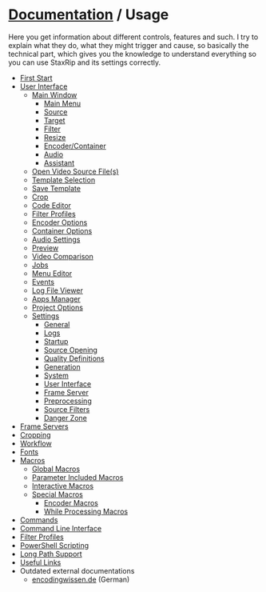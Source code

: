 ﻿# [Documentation](../README.md) / Usage

Here you get information about different controls, features and such. I try to explain what they do, what they might trigger
and cause, so basically the technical part, which gives you the knowledge to understand everything
so you can use StaxRip and its settings correctly.

- [First Start](First-Start.md)
- [User Interface](User-Interface/README.md)
    - [Main Window](User-Interface/Main.md)
        - [Main Menu](User-Interface/Main.md#main-menu)
        - [Source](User-Interface/Main.md#source)
        - [Target](User-Interface/Main.md#target)
        - [Filter](User-Interface/Main.md#filter)
        - [Resize](User-Interface/Main.md#resize)
        - [Encoder/Container](User-Interface/Main.md#encodercontainer)
        - [Audio](User-Interface/Main.md#audio)
        - [Assistant](User-Interface/Main.md#assistant)
    - [Open Video Source File(s)](User-Interface/Opening.md)
    - [Template Selection](User-Interface/Template-Selection.md)
    - [Save Template](User-Interface/Save-Template.md)
    - [Crop](User-Interface/Crop.md)
    - [Code Editor](User-Interface/Code-Editor.md)
    - [Filter Profiles](User-Interface/Filter-Profiles.md)
    - [Encoder Options](User-Interface/Encoder-Options.md)
    - [Container Options](User-Interface/Container-Options.md)
    - [Audio Settings](User-Interface/Audio-Settings.md)
    - [Preview](User-Interface/Preview.md)
    - [Video Comparison](User-Interface/Video-Comparison.md)
    - [Jobs](User-Interface/Jobs.md)
    - [Menu Editor](User-Interface/Menu-Editor.md)
    - [Events](User-Interface/Events.md)
    - [Log File Viewer](User-Interface/Log-File-Viewer.md)
    - [Apps Manager](User-Interface/Apps-Manager.md)
    - [Project Options](User-Interface/Project-Options.md)
    - [Settings](User-Interface/Settings.md)
        - [General](User-Interface/Settings.md#general)
        - [Logs](User-Interface/Settings.md#logs)
        - [Startup](User-Interface/Settings.md#startup)
        - [Source Opening](User-Interface/Settings.md#source-opening)
        - [Quality Definitions](User-Interface/Settings.md#quality-definitions)
        - [Generation](User-Interface/Settings.md#generation)
        - [System](User-Interface/Settings.md#system)
        - [User Interface](User-Interface/Settings.md#user-interface)
        - [Frame Server](User-Interface/Settings.md#frameserver)
        - [Preprocessing](User-Interface/Settings.md#preprocessing)
        - [Source Filters](User-Interface/Settings.md#source-filters)
        - [Danger Zone](User-Interface/Settings.md#danger-zone)
- [Frame Servers](Frame-Servers.md)
- [Cropping](Cropping.md)
- [Workflow](Workflow/README.md)
- [Fonts](Fonts.md)
- [Macros](Macros.md)
    - [Global Macros](Macros.md#global-macros)
    - [Parameter Included Macros](Macros.md#parameter-included-macros)
    - [Interactive Macros](Macros.md#interactive-macros)
    - [Special Macros](Macros.md#special-macros)
        - [Encoder Macros](Macros.md#encoder-macros)
        - [While Processing Macros](Macros.md#while-processing-macros)
- [Commands](Commands.md)
- [Command Line Interface](Command-Line-Interface.md)
- [Filter Profiles](Filter-Profiles.md)
- [PowerShell Scripting](PowerShell.md)
- [Long Path Support](Long-Path-Support.md)
- [Useful Links](Useful-Links.md)
- Outdated external documentations
    - [encodingwissen.de](https://encodingwissen.de/praxis/staxrip) (German)
